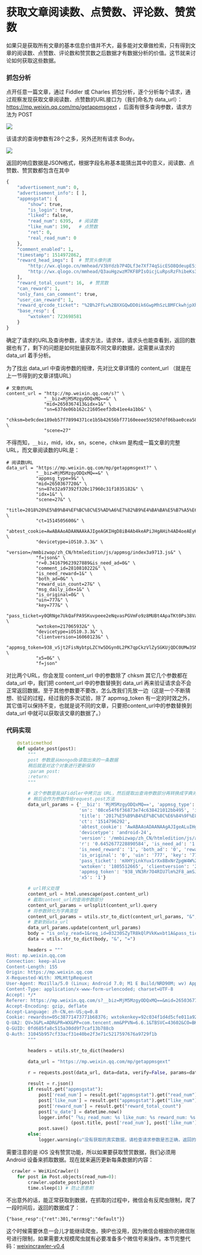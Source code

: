 # 获取文章阅读数、点赞数、评论数、赞赏数

如果只是获取所有文章的基本信息价值并不大，最多能对文章做检索，只有得到文章的阅读数、点赞数、评论数和赞赏数之后数据才有数据分析的价值。这节就来讨论如何获取这些数据。


### 抓包分析

点开任意一篇文章，通过 Fiddler 或 Charles 抓包分析，逐个分析每个请求，通过观察发现获取文章阅读数、点赞数的URL接口为（我们命名为 data_url）：https://mp.weixin.qq.com/mp/getappmsgext ，后面有很多查询参数，请求方法为 POST


![](https://user-gold-cdn.xitu.io/2018/1/4/160bfdc73a91ccf2?w=1105&h=662&f=jpeg&s=137185)

该请求的查询参数有28个之多，另外还附有请求 Body。


![](https://user-gold-cdn.xitu.io/2018/1/4/160bfdcc3f9674dd?w=840&h=330&f=jpeg&s=76312)

返回的响应数据是JSON格式，根据字段名称基本能猜出其中的意义，阅读数、点赞数、赞赏数都包含在其中

```python
{
    "advertisement_num": 0, 
    "advertisement_info": [ ], 
    "appmsgstat": {
        "show": true, 
        "is_login": true, 
        "liked": false, 
        "read_num": 6395,  # 阅读数
        "like_num": 190,   # 点赞数
        "ret": 0, 
        "real_read_num": 0
    }, 
    "comment_enabled": 1, 
    "timestamp": 1514972862, 
    "reward_head_imgs": [  # 赞赏头像列表
        "http://wx.qlogo.cn/mmhead/V3bYdzb7P4DLf3e7Xf74qSicESO8QdeupE5ibs8YI6xibE/132", 
        "http://wx.qlogo.cn/mmhead/Q3auHgzwzM7KF8PIsOicjLuRpsRzFhibeKs3sHFJGKkxDguAnF2gQJdA/132", 
    ], 
    "reward_total_count": 16,  # 赞赏数
    "can_reward": 1, 
    "only_fans_can_comment": true, 
    "user_can_reward": 1, 
    "reward_qrcode_ticket": "%2B%2FfLw%2BXXGQwDD0ik6GwpMhSzLBMFCkwhjpXhStXNjXo%3D", 
    "base_resp": {
        "wxtoken": 723698581
    }
}
 ```

确定了请求的URL及查询参数，请求方法，请求体，请求头也能查看到，返回的数据也有了，剩下的问题是如何批量获取不同文章的数据，这需要从请求的 data_url 着手分析。

为了找出 data_url 中查询参数的规律，先对比文章详情的 content_url （就是在上一节得到的文章详情URL）

```
# 文章的URL
content_url = "http://mp.weixin.qq.com/s?" \
              "__biz=MjM5MzgyODQxMQ==&" \
              "mid=2650367413&idx=1&" \
              "sn=637de06b162c21605eef3db41ee4a1bb&" \
              "chksm=be9cdee189eb57f78994371ce1b5b42656bf77160eeee592507df06bae0cea58b542aeabe0a4&" \
              "scene=27"
```

不得而知，`__biz`，mid，idx，sn，scene，chksm 是构成一篇文章的完整URL，而文章阅读数的URL是：

```
# 阅读数URL
data_url = "https://mp.weixin.qq.com/mp/getappmsgext?" \
           "__biz=MjM5MzgyODQxMQ==&" \
           "appmsg_type=9&" \
           "mid=2650367720&" \
           "sn=87e32a97392f320c17960c31f1035182&" \
           "idx=1&" \
           "scene=27&" \
           "title=2018%20%E5%B9%B4%EF%BC%8C%E5%AD%A6%E7%82%B9%E4%BA%BA%E5%B7%A5%E6%99%BA%E8%83%BD%EF%BC%88%E8%B5%A0%E4%B9%A68%E6%9C%AC%EF%BC%89&" \
           "ct=1514505600&" \
           "abtest_cookie=AwABAAoADAANAAkAJIgeAGKIHgD8iB4Ab4keAPiJHgAHih4AD4oeAEyKHgBdih4AAAA=&" \
           "devicetype=iOS10.3.3&" \
           "version=/mmbizwap/zh_CN/htmledition/js/appmsg/index3a9713.js&" \
           "f=json&" \
           "r=0.341679623927889&is_need_ad=0&" \
           "comment_id=2810810222&" \
           "is_need_reward=1&" \
           "both_ad=0&" \
           "reward_uin_count=27&" \
           "msg_daily_idx=1&" \
           "is_original=0&" \
           "uin=777&" \
           "key=777&" \
           "pass_ticket=y0QRNge7UkQaFPA9SKuvpeee2eNqvasPGVmFo9z8MUBt4ApaTKt0Ps38VaDKpqQ6&" \
           "wxtoken=217065932&" \
           "devicetype=iOS10.3.3&" \
           "clientversion=16060123&" \
           "appmsg_token=938_vSjt2FisNybtpLZCYw5DGyn0L2PK7qpCkzVlZySGKUjQDC0UMw3SNoS1Atum66a7ElZYWWb5amRtAy8m&" \
           "x5=0&" \
           "f=json"
```

对比两个URL，你会发现 content_url 中的参数除了 chksm 其它几个参数都在 data_url 中，我们把 content_url 中的参数替换到 data_url 再来验证请求会不会正常返回数据。至于其他参数要不要改，怎么改我们先放一边（这是一个不断猜想、验证的过程，经过我的多次试验，除了 appmsg_token 有一定的时效之外，其它值可以保持不变，也就是说不同的文章，只要把content_url中的参数替换到 data_url 中就可以获取该文章的数据了。）


### 代码实现


```python
    @staticmethod
    def update_post(post):
        """
        post 参数是从mongodb读取出来的一条数据
        稍后就是对这个对象进行更新保存
        :param post:
        :return:
        """

        # 这个参数是我从Fiddler中拷贝出 URL，然后提取出查询参数部分再转换成字典对象
        # 稍后会作为参数传给request.post方法
        data_url_params = {'__biz': 'MjM5MzgyODQxMQ==', 'appmsg_type': '9', 'mid': '2650367727',
                           'sn': '08ce54f6f36873e74c638421012bb495', 'idx': '1', 'scene': '0',
                           'title': '2017%E5%B9%B4%EF%BC%8C%E6%84%9F%E8%B0%A2%E4%BD%A0%E4%BB%AC%EF%BC%8C2018%E5%B9%B4%EF%BC%8C%E6%88%91%E4%BB%AC%E7%BB%A7%E7%BB%AD%E5%8A%AA%E5%8A%9B%E5%89%8D%E8%A1%8C',
                           'ct': '1514796292',
                           'abtest_cookie': 'AwABAAoADAANAAgAJIgeALuIHgDhiB4A/IgeAPqJHgANih4ATYoeAF6KHgAAAA==',
                           'devicetype': 'android-24',
                           'version': '/mmbizwap/zh_CN/htmledition/js/appmsg/index3a9713.js', 'f': 'json',
                           'r': '0.6452677228890584', 'is_need_ad': '1', 'comment_id': '1741225191',
                           'is_need_reward': '1', 'both_ad': '0', 'reward_uin_count': '24', 'msg_daily_idx': '1',
                           'is_original': '0', 'uin': '777', 'key': '777',
                           'pass_ticket': 'mXHYjLnkYux1rXx8BxNrZpgW4W%252ByLZxcuvpDWlxbBrjvJo3ECB%252BckDAsy%252FTJJK6P',
                           'wxtoken': '1805512665', 'clientversion': '26060133',
                           'appmsg_token': '938_VN3Rr7O4RIU7lm%2F8_amSJbZBo3RJXACjIMDwDu5ZPbSm2_SW6RpnZGb2Vrp6ECxr9y5QoVCI7H-iQotJ',
                           'x5': '1'}

        # url转义处理
        content_url = html.unescape(post.content_url)
        # 截取content_url的查询参数部分
        content_url_params = urlsplit(content_url).query
        # 将参数转化为字典类型
        content_url_params = utils.str_to_dict(content_url_params, "&", "=")
        # 更新到data_url
        data_url_params.update(content_url_params)
        body = "is_only_read=1&req_id=03230SZyTR8kQlPVkKwxbt1A&pass_ticket=mXHYjLnkYux1rXx8BxNrZpgW4W%25252ByLZxcuvpDWlxbBrjvJo3ECB%25252BckDAsy%25252FTJJK6P&is_temp_url=0"
        data = utils.str_to_dict(body, "&", "=")

        headers = """
Host: mp.weixin.qq.com
Connection: keep-alive
Content-Length: 155
Origin: https://mp.weixin.qq.com
X-Requested-With: XMLHttpRequest
User-Agent: Mozilla/5.0 (Linux; Android 7.0; M1 E Build/NRD90M; wv) AppleWebKit/537.36 (KHTML, like Gecko) Version/4.0 Chrome/53.0.2785.49 Mobile MQQBrowser/6.2 TBS/043632 Safari/537.36 MicroMessenger/6.6.1.1220(0x26060133) NetType/WIFI Language/zh_CN
Content-Type: application/x-www-form-urlencoded; charset=UTF-8
Accept: */*
Referer: https://mp.weixin.qq.com/s?__biz=MjM5MzgyODQxMQ==&mid=2650367727&idx=1&sn=08ce54f6f36873e74c638421012bb495&chksm=be9cddbb89eb54ad436af5c27c0d0db06da7e3aec613a33dd99f935d684a77b555241207f1ba&scene=0&ascene=7&devicetype=android-24&version=26060133&nettype=WIFI&abtest_cookie=AwABAAoADAANAAgAJIgeALuIHgDhiB4A%2FIgeAPqJHgANih4ATYoeAF6KHgAAAA%3D%3D&lang=zh_CN&pass_ticket=mXHYjLnkYux1rXx8BxNrZpgW4W%2ByLZxcuvpDWlxbBrjvJo3ECB%2BckDAsy%2FTJJK6P&wx_header=1
Accept-Encoding: gzip, deflate
Accept-Language: zh-CN,en-US;q=0.8
Cookie: rewardsn=05c38771473771b68376; wxtokenkey=92c034f1d4d5cfe011a9222522d96c3af508a6e35160b5f6fefa185431bda832; wxuin=525477518; devicetype=android-24; version=26060133; lang=zh_CN; pass_ticket=mXHYjLnkYux1rXx8BxNrZpgW4W+yLZxcuvpDWlxbBrjvJo3ECB+ckDAsy/TJJK6P; wap_sid2=CI7NyPoBElx2ZFNJVXFOVFh2S3U5X1hLS2pZb2Z0Ujd1NTBPdlMzbEpwMjdVRlYtTHluRWkwZzIwUzY4ZVM3Y294MzU5aDM5eWxfRWVKOVJoY0dvVmZuQTk2S1JLS29EQUFBfjCQ5LPSBTgNQAE=
Q-UA2: QV=3&PL=ADR&PR=WX&PP=com.tencent.mm&PPVN=6.6.1&TBSVC=43602&CO=BK&COVC=043632&PB=GE&VE=GA&DE=PHONE&CHID=0&LCID=9422&MO= M1E &RL=1080*1920&OS=7.0&API=24
Q-GUID: 0fd685fa8c515a30dd9f7caf13b788cb
Q-Auth: 31045b957cf33acf31e40be2f3e71c5217597676a9729f1b
        """

        headers = utils.str_to_dict(headers)

        data_url = "https://mp.weixin.qq.com/mp/getappmsgext"
        
        r = requests.post(data_url, data=data, verify=False, params=data_url_params, headers=headers)

        result = r.json()
        if result.get("appmsgstat"):
            post['read_num'] = result.get("appmsgstat").get("read_num")
            post['like_num'] = result.get("appmsgstat").get("like_num")
            post['reward_num'] = result.get("reward_total_count")
            post['u_date'] = datetime.now()
            logger.info("「%s」read_num: %s like_num: %s reward_num: %s" %
                        (post.title, post['read_num'], post['like_num'], post['reward_num']))
            post.save()
        else:
            logger.warning(u"没有获取的真实数据，请检查请求参数是否正确，返回的数据为：data=%s" % r.text)
```

需要注意的是 iOS 没有赞赏功能，所以如果要获取赞赏数据，我们必须用 Android 设备来抓取数据。现在就来遍历更新每条数据的内容：

```python
  crawler = WeiXinCrawler()
    for post in Post.objects(read_num=0):
        crawler.update_post(post)
        time.sleep(1) # 防止恶意刷
```

不出意外的话，能正常获取到数据，在抓取的过程中，微信会有反爬虫限制，爬了一段时间后，返回的数据成了：

```
{"base_resp":{"ret":301,"errmsg":"default"}}
```

这个时候需要休息一会儿才能继续爬虫，换IP也没用，因为微信会根据你的微信账号进行限制，如果需要大规模爬虫就有必要准备多个微信号来操作。本节完整代码：[weixincrawler-v0.4](https://github.com/pythonzhichan/weixincrawler/tree/v0.4)